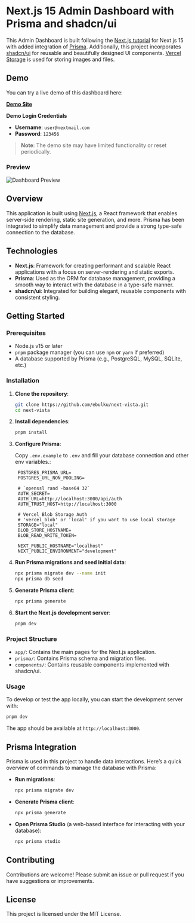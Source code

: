 # Next.js 15 Admin Dashboard with Prisma and shadcn/ui

This Admin Dashboard is built following the
[Next.js tutorial](https://nextjs.org/learn) for Next.js 15 with added
integration of [Prisma](https://www.prisma.io/). Additionally, this project
incorporates [shadcn/ui](https://shadcn.dev/) for reusable and beautifully
designed UI components. [Vercel Storage](https://vercel.com/docs/storage) is
used for storing images and files.

## Demo

You can try a live demo of this dashboard here:

[**Demo Site**](https://next-vista.vercel.app/)

**Demo Login Credentials**

- **Username**: `user@nextmail.com`
- **Password**: `123456`

> **Note**: The demo site may have limited functionality or reset periodically.

### Preview

![Dashboard Preview](./public/dark-preview.png)

## Overview

This application is built using [Next.js](https://nextjs.org/), a React
framework that enables server-side rendering, static site generation, and more.
Prisma has been integrated to simplify data management and provide a strong
type-safe connection to the database.

## Technologies

- **Next.js**: Framework for creating performant and scalable React applications
  with a focus on server-rendering and static exports.
- **Prisma**: Used as the ORM for database management, providing a smooth way to
  interact with the database in a type-safe manner.
- **shadcn/ui**: Integrated for building elegant, reusable components with
  consistent styling.

## Getting Started

### Prerequisites

- Node.js v15 or later
- `pnpm` package manager (you can use `npm` or `yarn` if preferred)
- A database supported by Prisma (e.g., PostgreSQL, MySQL, SQLite, etc.)

### Installation

1. **Clone the repository**:

   ```bash
   git clone https://github.com/ebulku/next-vista.git
   cd next-vista
   ```

2. **Install dependencies**:

   ```bash
   pnpm install
   ```

3. **Configure Prisma**:

   Copy `.env.example` to `.env` and fill your database connection and other env variables.:

   ```plaintext
    POSTGRES_PRISMA_URL=
    POSTGRES_URL_NON_POOLING=

    # `openssl rand -base64 32`
    AUTH_SECRET=
    AUTH_URL=http://localhost:3000/api/auth
    AUTH_TRUST_HOST=http://localhost:3000

    # Vercel Blob Storage Auth
    # 'vercel_blob' or 'local' if you want to use local storage
    STORAGE="local"
    BLOB_STORE_HOSTNAME=
    BLOB_READ_WRITE_TOKEN=

    NEXT_PUBLIC_HOSTNAME="localhost"
    NEXT_PUBLIC_ENVIRONMENT="development"
   ```

4. **Run Prisma migrations and seed initial data**:

   ```bash
   npx prisma migrate dev --name init
   npx prisma db seed
   ```

5. **Generate Prisma client**:

   ```bash
   npx prisma generate
   ```

6. **Start the Next.js development server**:
   ```bash
   pnpm dev
   ```

### Project Structure

- `app/`: Contains the main pages for the Next.js application.
- `prisma/`: Contains Prisma schema and migration files.
- `components/`: Contains reusable components implemented with shadcn/ui.

### Usage

To develop or test the app locally, you can start the development server with:

```bash
pnpm dev
```

The app should be available at `http://localhost:3000`.

## Prisma Integration

Prisma is used in this project to handle data interactions. Here’s a quick
overview of commands to manage the database with Prisma:

- **Run migrations**:

  ```bash
  npx prisma migrate dev
  ```

- **Generate Prisma client**:

  ```bash
  npx prisma generate
  ```

- **Open Prisma Studio** (a web-based interface for interacting with your
  database):
  ```bash
  npx prisma studio
  ```

## Contributing

Contributions are welcome! Please submit an issue or pull request if you have
suggestions or improvements.

## License

This project is licensed under the MIT License.
